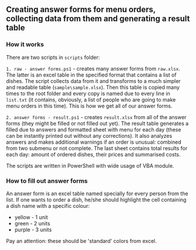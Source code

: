 ## Creating answer forms for menu orders, collecting data from them and generating a result table

### How it works

There are two scripts in `scripts` folder:

`1. raw - answer forms.ps1` - creates many answer forms from `raw.xlsx`. The latter is an excel table in the specified format that contains a list of dishes. The script collects data from it and transforms to a much simpler and readable table (`sample\sample.xlsx`). Then this table is copied many times to the root folder and every copy is named due to every line in `list.txt` (it contains, obviously, a list of people who are going to make menu orders in this time). This is how we get all of our answer forms.

`2. answer forms - result.ps1` - creates `result.xlsx` from all of the answer forms (they might be filled or not filled out yet). The result table generates a filled due to answers and formatted sheet with menu for each day (these can be instantly printed out without any corrections). It also analyzes answers and makes additional warnings if an order is unusual: combined from two submenu or not complete. The last sheet contains total results for each day: amount of ordered dishes, their prices and summarised costs.

The scripts are written in PowerShell with wide usage of VBA module.

### How to fill out answer forms

An answer form is an excel table named specially for every person from the list. If one wants to order a dish, he/she should highlight the cell containing a dish name with a specific colour:
- yellow - 1 unit
- green - 2 units
- purple - 3 units

Pay an attention: these should be 'standard' colors from excel.
